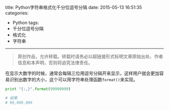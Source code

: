 title: Python字符串格式化千分位逗号分隔
date: 2015-05-13 16:51:35
categories:
- Python
tags:
- 千分位逗号分隔
- 格式化
- 字符串
---
>原创作品，允许转载。转载时请务必以超链接形式标明文章原始出处、作者信息和本声明，否则将追究法律责任。

在显示大数字的时候，通常会每隔三位用逗号分隔开来显示，这样用户就会更加容易识别出数字的大小，这个可以用字符串处理函数`format()`来实现。
``` python
print "{:,}".format(99999999)

# 结果
# 99,999,999
```
